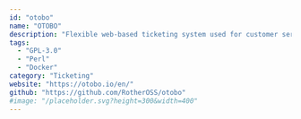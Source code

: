 ```yaml
---
id: "otobo"
name: "OTOBO"
description: "Flexible web-based ticketing system used for customer service, help desk, IT service management."
tags:
  - "GPL-3.0"
  - "Perl"
  - "Docker"
category: "Ticketing"
website: "https://otobo.io/en/"
github: "https://github.com/RotherOSS/otobo"
#image: "/placeholder.svg?height=300&width=400"
---
```


